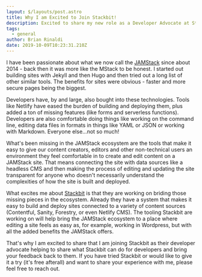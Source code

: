 ```yaml
---
layout: $/layouts/post.astro
title: Why I am Excited to Join Stackbit!
description: Excited to share my new role as a Developer Advocate at Stackbit!
tags:
  - general
author: Brian Rinaldi
date: 2019-10-09T10:23:31.210Z
---
```


I have been passionate about what we now call the [JAMStack](https://jamstack.org/) since about 2014 - back then it was more like the MStack to be honest. I started out building sites with Jekyll and then Hugo and then tried out a long list of other similar tools. The benefits for sites were obvious - faster and more secure pages being the biggest.

Developers have, by and large, also bought into these technologies. Tools like Netlify have eased the burden of building and deploying them, plus added a ton of missing features (like forms and serverless functions). Developers are also comfortable doing things like working on the command line, editing data files in formats in things like YAML or JSON or working with Markdown. Everyone else...not so much!

What's been missing in the JAMStack ecosystem are the tools that make it easy to give our content creators, editors and other non-technical users an environment they feel comfortable in to create and edit content on a JAMStack site. That means connecting the site with data sources like a headless CMS and then making the process of editing and updating the site transparent for anyone who doesn't necessarily understand the complexities of how the site is built and deployed.

What excites me about [Stackbit](https://www.stackbit.com/) is that they are working on briding those missing pieces in the ecosystem. Already they have a system that makes it easy to build and deploy sites connected to a variety of content sources (Contentful, Sanity, Forestry, or even Netlify CMS). The tooling Stackbit are working on will help bring the JAMStack ecosystem to a place where editing a site feels as easy as, for example, working in Wordpress, but with all the added benefits the JAMStack offers.

That's why I am excited to share that I am joining Stackbit as their developer advocate helping to share what Stackbit can do for developers and bring your feedback back to them. If you have tried Stackbit or would like to give it a try (it's free afterall) and want to share your experience with me, please feel free to reach out.